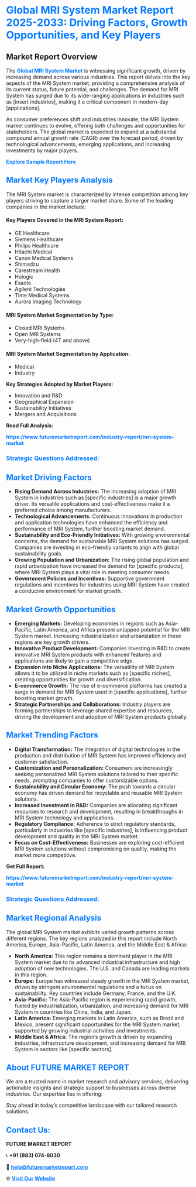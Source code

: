 <h1 style="color: #007BFF;">Global MRI System Market Report 2025-2033: Driving Factors, Growth Opportunities, and Key Players</h1>

<section id="overview">
<h2>Market Report Overview</h2>
<p>The <a href="https://www.futuremarketreport.com/industry-report/mri-system-market" style="color: #007BFF; text-decoration: none;"><strong>Global MRI System Market</strong></a> is witnessing significant growth, driven by increasing demand across various industries. This report delves into the key aspects of the MRI System market, providing a comprehensive analysis of its current status, future potential, and challenges. The demand for MRI System has surged due to its wide-ranging applications in industries such as [insert industries], making it a critical component in modern-day [applications].</p>
<p>As consumer preferences shift and industries innovate, the MRI System market continues to evolve, offering both challenges and opportunities for stakeholders. The global market is expected to expand at a substantial compound annual growth rate (CAGR) over the forecast period, driven by technological advancements, emerging applications, and increasing investments by major players.</p>
</section>

<section id="overview">
<p><a href="https://www.futuremarketreport.com/request-sample/reportId=61432" style="color: #007BFF; text-decoration: none;"><strong>Explore Sample Report Here</strong></a></p>
</section>

<section id="key-players">
<h2 style="color: #007BFF;">Market Key Players Analysis</h2>
<p>The MRI System market is characterized by intense competition among key players striving to capture a larger market share. Some of the leading companies in the market include:</p>
<h4>Key Players Covered in the MRI System Report:</h4>
<ul><li>GE Healthcare</li><li>Siemens Healthcare</li><li>Philips Healthcare</li><li>Hitachi Medical</li><li>Canon Medical Systems</li><li>Shimadzu</li><li>Carestream Health</li><li>Hologic</li><li>Esaote</li><li>Agilent Technologies</li><li>Time Medical Systems</li><li>Aurora Imaging Technology</li></ul>
<h4>MRI System Market Segmentation by Type:</h4>
<ul><li>Closed MRI Systems</li><li>Open MRI Systems</li><li>Very-high-field (4T and above)</li></ul>

<h4>MRI System Market Segmentation by Application:</h4>
<ul><li>Medical</li><li>Industry</li></ul>
<p><strong>Key Strategies Adopted by Market Players:</strong></p>
<ul>
<li>Innovation and R&D</li>
<li>Geographical Expansion</li>
<li>Sustainability Initiatives</li>
<li>Mergers and Acquisitions</li>
</ul>
</section>

<section>
<p><strong>Read Full Analysis: </strong></p><a href="https://www.futuremarketreport.com/industry-report/mri-system-market" style="color: #007BFF; text-decoration: none;"><strong>https://www.futuremarketreport.com/industry-report/mri-system-market</strong></a>
<h3 style="color: #007BFF;">Strategic Questions Addressed:</h3>
</section>

<section id="driving-factors">
<h2 style="color: #007BFF;">Market Driving Factors</h2>
<ul>
<li><strong>Rising Demand Across Industries:</strong> The increasing adoption of MRI System in industries such as [specific industries] is a major growth driver. Its versatile applications and cost-effectiveness make it a preferred choice among manufacturers.</li>
<li><strong>Technological Advancements:</strong> Continuous innovations in production and application technologies have enhanced the efficiency and performance of MRI System, further boosting market demand.</li>
<li><strong>Sustainability and Eco-Friendly Initiatives:</strong> With growing environmental concerns, the demand for sustainable MRI System solutions has surged. Companies are investing in eco-friendly variants to align with global sustainability goals.</li>
<li><strong>Growing Population and Urbanization:</strong> The rising global population and rapid urbanization have increased the demand for [specific products], where MRI System plays a vital role in meeting consumer needs.</li>
<li><strong>Government Policies and Incentives:</strong> Supportive government regulations and incentives for industries using MRI System have created a conducive environment for market growth.</li>
</ul>
</section>

<section id="growth-opportunities">
<h2 style="color: #007BFF;">Market Growth Opportunities</h2>
<ul>
<li><strong>Emerging Markets:</strong> Developing economies in regions such as Asia-Pacific, Latin America, and Africa present untapped potential for the MRI System market. Increasing industrialization and urbanization in these regions are key growth drivers.</li>
<li><strong>Innovative Product Development:</strong> Companies investing in R&D to create innovative MRI System products with enhanced features and applications are likely to gain a competitive edge.</li>
<li><strong>Expansion into Niche Applications:</strong> The versatility of MRI System allows it to be utilized in niche markets such as [specific niches], creating opportunities for growth and diversification.</li>
<li><strong>E-commerce Growth:</strong> The rise of e-commerce platforms has created a surge in demand for MRI System used in [specific applications], further boosting market growth.</li>
<li><strong>Strategic Partnerships and Collaborations:</strong> Industry players are forming partnerships to leverage shared expertise and resources, driving the development and adoption of MRI System products globally.</li>
</ul>
</section>

<section id="trending-factors">
<h2 style="color: #007BFF;">Market Trending Factors</h2>
<ul>
<li><strong>Digital Transformation:</strong> The integration of digital technologies in the production and distribution of MRI System has improved efficiency and customer satisfaction.</li>
<li><strong>Customization and Personalization:</strong> Consumers are increasingly seeking personalized MRI System solutions tailored to their specific needs, prompting companies to offer customizable options.</li>
<li><strong>Sustainability and Circular Economy:</strong> The push towards a circular economy has driven demand for recyclable and reusable MRI System solutions.</li>
<li><strong>Increased Investment in R&D:</strong> Companies are allocating significant resources to research and development, resulting in breakthroughs in MRI System technology and applications.</li>
<li><strong>Regulatory Compliance:</strong> Adherence to strict regulatory standards, particularly in industries like [specific industries], is influencing product development and quality in the MRI System market.</li>
<li><strong>Focus on Cost-Effectiveness:</strong> Businesses are exploring cost-efficient MRI System solutions without compromising on quality, making the market more competitive.</li>
</ul>
</section>

<section>
<p><strong>Get Full Report: </strong></p><a href="https://www.futuremarketreport.com/industry-report/mri-system-market" style="color: #007BFF; text-decoration: none;"><strong>https://www.futuremarketreport.com/industry-report/mri-system-market</strong></a>
<h3 style="color: #007BFF;">Strategic Questions Addressed:</h3>
</section>


<section id="regional-analysis">
<h2 style="color: #007BFF;">Market Regional Analysis</h2>
<p>The global MRI System market exhibits varied growth patterns across different regions. The key regions analyzed in this report include North America, Europe, Asia-Pacific, Latin America, and the Middle East & Africa:</p>
<ul>
<li><strong>North America:</strong> This region remains a dominant player in the MRI System market due to its advanced industrial infrastructure and high adoption of new technologies. The U.S. and Canada are leading markets in this region.</li>
<li><strong>Europe:</strong> Europe has witnessed steady growth in the MRI System market, driven by stringent environmental regulations and a focus on sustainability. Key countries include Germany, France, and the U.K.</li>
<li><strong>Asia-Pacific:</strong> The Asia-Pacific region is experiencing rapid growth, fueled by industrialization, urbanization, and increasing demand for MRI System in countries like China, India, and Japan.</li>
<li><strong>Latin America:</strong> Emerging markets in Latin America, such as Brazil and Mexico, present significant opportunities for the MRI System market, supported by growing industrial activities and investments.</li>
<li><strong>Middle East & Africa:</strong> The region’s growth is driven by expanding industries, infrastructure development, and increasing demand for MRI System in sectors like [specific sectors].</li>
</ul>
</section>

<footer>
<h2 style="color: #007BFF;">About FUTURE MARKET REPORT</h2>
<p>We are a trusted name in market research and advisory services, delivering actionable insights and strategic support to businesses across diverse industries. Our expertise lies in offering:</p>

<p>Stay ahead in today’s competitive landscape with our tailored research solutions.</p>

<h2 style="color: #007BFF;">Contact Us:</h2>
<p><strong>FUTURE MARKET REPORT</strong></p>
<p>📞 <strong>+91 (883) 074-8030</strong></p>
<p>📧 <strong><a href="mailto:help@futuremarketreport.com" style="color: #007BFF;">help@futuremarketreport.com</a></strong></p>
<p>🌐 <strong><a href="https://www.futuremarketreport.com/" style="color: #007BFF;">Visit Our Website</a></strong></p>
</footer>